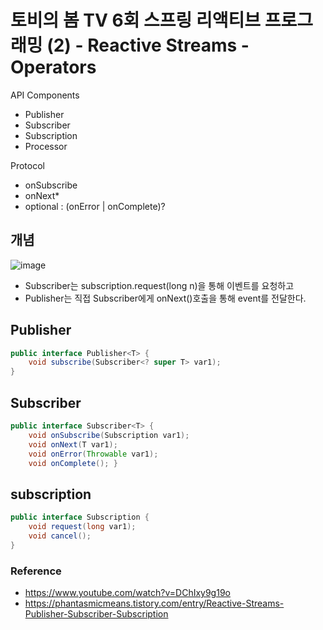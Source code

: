 # 토비의 봄 TV 6회 스프링 리액티브 프로그래밍 (2) - Reactive Streams - Operators

API Components
- Publisher
- Subscriber
- Subscription
- Processor

Protocol
- onSubscribe
- onNext*
- optional : (onError | onComplete)?


## 개념
![image](https://user-images.githubusercontent.com/55946791/113723463-56781e80-972c-11eb-9aba-bca5f6636bef.png)

- Subscriber는 subscription.request(long n)을 통해 이벤트를 요청하고
- Publisher는 직접 Subscriber에게 onNext()호출을 통해 event를 전달한다.


## Publisher
```java
public interface Publisher<T> { 
    void subscribe(Subscriber<? super T> var1); 
}
```

## Subscriber
```java
public interface Subscriber<T> { 
    void onSubscribe(Subscription var1); 
    void onNext(T var1); 
    void onError(Throwable var1); 
    void onComplete(); }
```

## subscription
```java
public interface Subscription { 
    void request(long var1); 
    void cancel(); 
}
```




### Reference
- https://www.youtube.com/watch?v=DChIxy9g19o
- https://phantasmicmeans.tistory.com/entry/Reactive-Streams-Publisher-Subscriber-Subscription
